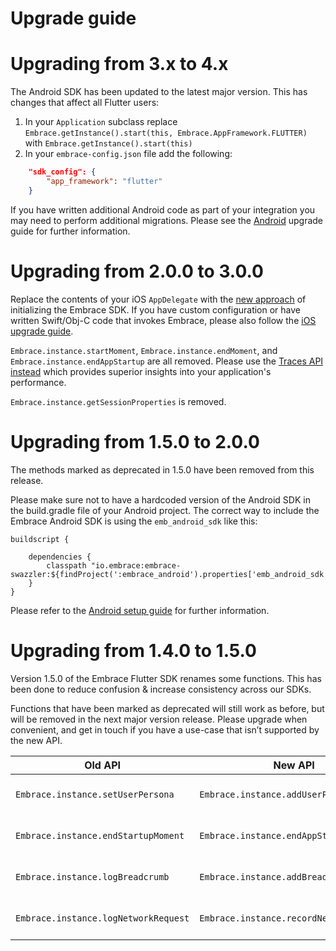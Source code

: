 # Upgrade guide

# Upgrading from 3.x to 4.x

The Android SDK has been updated to the latest major version. This has changes that affect all Flutter users:

1. In your `Application` subclass replace `Embrace.getInstance().start(this, Embrace.AppFramework.FLUTTER)` with `Embrace.getInstance().start(this)`
2. In your `embrace-config.json` file add the following:
```json
    "sdk_config": {
        "app_framework": "flutter"
    }
```

If you have written additional Android code as part of your integration you may need to perform additional migrations. Please see the [Android](https://embrace.io/docs/android/upgrading/) upgrade guide for further information.

# Upgrading from 2.0.0 to 3.0.0

Replace the contents of your iOS `AppDelegate` with the [new approach](/flutter/integration/add-embrace-sdk/#ios-setup) of initializing the Embrace SDK. If you have custom configuration or have written Swift/Obj-C code that invokes Embrace, please also follow the [iOS upgrade guide](/ios/open-source/upgrade-guide/).

`Embrace.instance.startMoment`, `Embrace.instance.endMoment`, and `Embrace.instance.endAppStartup` are all removed. Please use the [Traces API instead](/flutter/features/traces) which provides superior insights into your application's performance.

`Embrace.instance.getSessionProperties` is removed.

# Upgrading from 1.5.0 to 2.0.0

The methods marked as deprecated in 1.5.0 have been removed from this release.

Please make sure not to have a hardcoded version of the Android SDK in the build.gradle file of your Android project. The correct way to include the Embrace Android SDK is using the `emb_android_sdk` like this:

```
buildscript {

    dependencies {
        classpath "io.embrace:embrace-swazzler:${findProject(':embrace_android').properties['emb_android_sdk']}"
    }
}
```

Please refer to the [Android setup guide](/flutter/integration/add-embrace-sdk/#android-setup) for further information.

# Upgrading from 1.4.0 to 1.5.0

Version 1.5.0 of the Embrace Flutter SDK renames some functions. This has been done to reduce
confusion & increase consistency across our SDKs.

Functions that have been marked as deprecated will still work as before, but will be removed in
the next major version release. Please upgrade when convenient, and get in touch if you have a
use-case that isn’t supported by the new API.

| Old API                              | New API                                 | Comments                         |
|--------------------------------------|-----------------------------------------|----------------------------------|
| `Embrace.instance.setUserPersona  `  | `Embrace.instance.addUserPersona`       | Renamed function for consistency |
| `Embrace.instance.endStartupMoment`  | `Embrace.instance.endAppStartup`        | Renamed function for consistency |
| `Embrace.instance.logBreadcrumb`     | `Embrace.instance.addBreadcrumb`        | Renamed function for consistency |
| `Embrace.instance.logNetworkRequest` | `Embrace.instance.recordNetworkRequest` | Renamed function for consistency |
